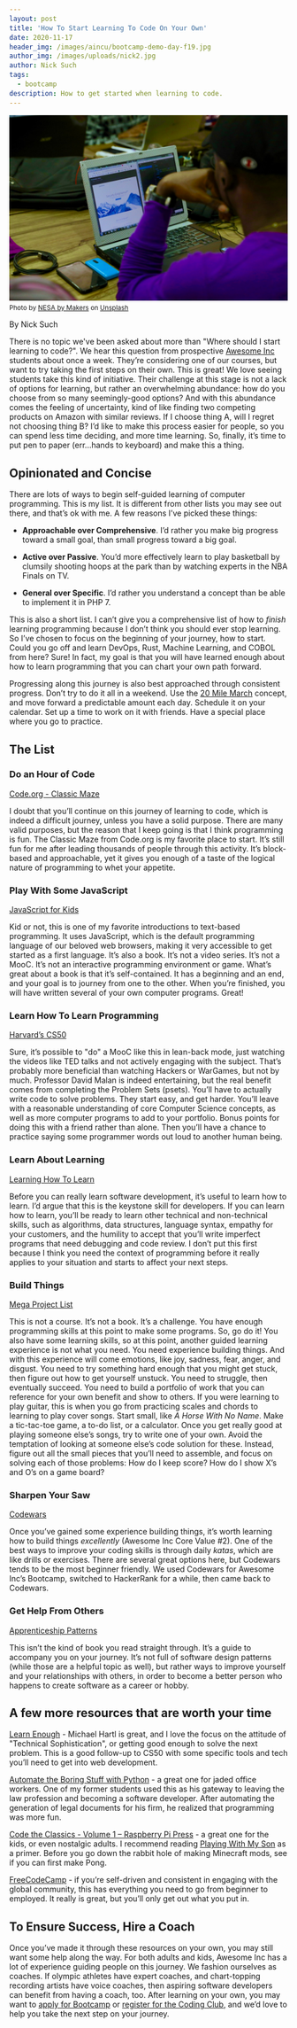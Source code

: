 ```yaml
---
layout: post
title: 'How To Start Learning To Code On Your Own'
date: 2020-11-17
header_img: /images/aincu/bootcamp-demo-day-f19.jpg
author_img: /images/uploads/nick2.jpg
author: Nick Such
tags:
  - bootcamp
description: How to get started when learning to code.
---
```


![Start learning to code on your own](/images/aincu/start-learning-to-code.jpg "Person using a laptop to make a website")
<small>Photo by <a href="https://unsplash.com/@nesabymakers?utm_source=unsplash&amp;utm_medium=referral&amp;utm_content=creditCopyText">NESA by Makers</a> on <a href="https://unsplash.com/s/photos/learn?utm_source=unsplash&amp;utm_medium=referral&amp;utm_content=creditCopyText">Unsplash</a></small>

By Nick Such

There is no topic we've been asked about more than "Where should I start learning to code?". We hear this question from prospective [Awesome Inc](https://awesomeinc.org/learn) students about once a week. They’re considering one of our courses, but want to try taking the first steps on their own. This is great! We love seeing students take this kind of initiative. Their challenge at this stage is not a lack of options for learning, but rather an overwhelming abundance: how do you choose from so many seemingly-good options? And with this abundance comes the feeling of uncertainty, kind of like finding two competing products on Amazon with similar reviews. If I choose thing A, will I regret not choosing thing B? I’d like to make this process easier for people, so you can spend less time deciding, and more time learning. So, finally, it’s time to put pen to paper (err...hands to keyboard) and make this a thing.

## Opinionated and Concise

There are lots of ways to begin self-guided learning of computer programming. This is my list. It is different from other lists you may see out there, and that’s ok with me. A few reasons I’ve picked these things:

* **Approachable over Comprehensive**. I’d rather you make big progress toward a small goal, than small progress toward a big goal.

* **Active over Passive**. You’d more effectively learn to play basketball by clumsily shooting hoops at the park than by watching experts in the NBA Finals on TV.

* **General over Specific**. I’d rather you understand a concept than be able to implement it in PHP 7.

This is also a short list. I can’t give you a comprehensive list of how to *finish* learning programming because I don’t think you should ever stop learning. So I’ve chosen to focus on the beginning of your journey, how to start. Could you go off and learn DevOps, Rust, Machine Learning, and COBOL from here? Sure! In fact, my goal is that you will have learned enough about how to learn programming that you can chart your own path forward.

Progressing along this journey is also best approached through consistent progress. Don’t try to do it all in a weekend. Use the [20 Mile March](https://www.jimcollins.com/concepts/twenty-mile-march.html) concept, and move forward a predictable amount each day. Schedule it on your calendar. Set up a time to work on it with friends. Have a special place where you go to practice.

## The List

### Do an Hour of Code

[Code.org - Classic Maze](https://studio.code.org/hoc/reset)

I doubt that you’ll continue on this journey of learning to code, which is indeed a difficult journey, unless you have a solid purpose. There are many valid purposes, but the reason that I keep going is that I think programming is fun. The Classic Maze from Code.org is my favorite place to start. It’s still fun for me after leading thousands of people through this activity. It’s block-based and approachable, yet it gives you enough of a taste of the logical nature of programming to whet your appetite.

### Play With Some JavaScript

[JavaScript for Kids](https://nostarch.com/javascriptforkids)

Kid or not, this is one of my favorite introductions to text-based programming. It uses JavaScript, which is the default programming language of our beloved web browsers, making it very accessible to get started as a first language. It’s also a book. It’s not a video series. It’s not a MooC. It’s not an interactive programming environment or game. What’s great about a book is that it’s self-contained. It has a beginning and an end, and your goal is to journey from one to the other. When you’re finished, you will have written several of your own computer programs. Great!

### Learn How To Learn Programming

[Harvard’s CS50](https://cs50.harvard.edu/)

Sure, it’s possible to "do" a MooC like this in lean-back mode, just watching the videos like TED talks and not actively engaging with the subject. That’s probably more beneficial than watching Hackers or WarGames, but not by much. Professor David Malan is indeed entertaining, but the real benefit comes from completing the Problem Sets (psets). You’ll have to actually write code to solve problems. They start easy, and get harder. You’ll leave with a reasonable understanding of core Computer Science concepts, as well as more computer programs to add to your portfolio. Bonus points for doing this with a friend rather than alone. Then you’ll have a chance to practice saying some programmer words out loud to another human being.

### Learn About Learning

[Learning How To Learn](https://www.coursera.org/learn/learning-how-to-learn)

Before you can really learn software development, it’s useful to learn how to learn. I’d argue that this is the keystone skill for developers. If you can learn how to learn, you’ll be ready to learn other technical and non-technical skills, such as algorithms, data structures, language syntax, empathy for your customers, and the humility to accept that you’ll write imperfect programs that need debugging and code review. I don’t put this first because I think you need the context of programming before it really applies to your situation and starts to affect your next steps.

### Build Things

[Mega Project List](https://github.com/karan/Projects)

This is not a course. It’s not a book. It’s a challenge. You have enough programming skills at this point to make some programs. So, go do it! You also have some learning skills, so at this point, another guided learning experience is not what you need. You need experience building things. And with this experience will come emotions, like joy, sadness, fear, anger, and disgust. You need to try something hard enough that you might get stuck, then figure out how to get yourself unstuck. You need to struggle, then eventually succeed. You need to build a portfolio of work that you can reference for your own benefit and show to others. If you were learning to play guitar, this is when you go from practicing scales and chords to learning to play cover songs. Start small, like *A Horse With No Name*. Make a tic-tac-toe game, a to-do list, or a calculator. Once you get really good at playing someone else’s songs, try to write one of your own. Avoid the temptation of looking at someone else’s code solution for these. Instead, figure out all the small pieces that you’ll need to assemble, and focus on solving each of those problems: How do I keep score? How do I show X’s and O’s on a game board?

### Sharpen Your Saw

[Codewars](https://www.codewars.com/)

Once you’ve gained some experience building things, it’s worth learning how to build things *excellently* (Awesome Inc Core Value #2). One of the best ways to improve your coding skills is through daily *katas*, which are like drills or exercises. There are several great options here, but Codewars tends to be the most beginner friendly. We used Codewars for Awesome Inc’s Bootcamp, switched to HackerRank for a while, then came back to Codewars.

### Get Help From Others

[Apprenticeship Patterns](https://www.oreilly.com/library/view/apprenticeship-patterns/9780596806842/)

This isn’t the kind of book you read straight through. It’s a guide to accompany you on your journey. It’s not full of software design patterns (while those are a helpful topic as well), but rather ways to improve yourself and your relationships with others, in order to become a better person who happens to create software as a career or hobby.

## A few more resources that are worth your time

[Learn Enough](https://www.learnenough.com) - Michael Hartl is great, and I love the focus on the attitude of "Technical Sophistication", or getting good enough to solve the next problem. This is a good follow-up to CS50 with some specific tools and tech you’ll need to get into web development.

[Automate the Boring Stuff with Python](https://automatetheboringstuff.com/) - a great one for jaded office workers. One of my former students used this as his gateway to leaving the law profession and becoming a software developer. After automating the generation of legal documents for his firm, he realized that programming was more fun.

[Code the Classics - Volume 1 – Raspberry Pi Press](https://store.rpipress.cc/collections/best-sellers/products/code-the-classics) - a great one for the kids, or even nostalgic adults. I recommend reading [Playing With My Son](https://medium.com/message/playing-with-my-son-e5226ff0a7c3) as a primer. Before you go down the rabbit hole of making Minecraft mods, see if you can first make Pong.

[FreeCodeCamp](https://www.freecodecamp.org/) - if you’re self-driven and consistent in engaging with the global community, this has everything you need to go from beginner to employed. It really is great, but you’ll only get out what you put in.

## To Ensure Success, Hire a Coach

Once you’ve made it through these resources on your own, you may still want some help along the way. For both adults and kids, Awesome Inc has a lot of experience guiding people on this journey. We fashion ourselves as coaches. If olympic athletes have expert coaches, and chart-topping recording artists have voice coaches, then aspiring software developers can benefit from having a coach, too. After learning on your own, you may want to [apply for Bootcamp](https://awesomeinc.org/bootcamp) or [register for the Coding Club](https://awesomeinc.org/learn/youth), and we’d love to help you take the next step on your journey.
